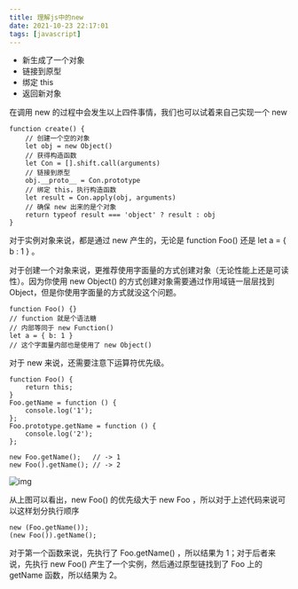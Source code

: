 ```yaml
---
title: 理解js中的new
date: 2021-10-23 22:17:01
tags: [javascript]
---
```


*  新生成了一个对象
*  链接到原型
*  绑定 this
*  返回新对象

在调用 new 的过程中会发生以上四件事情，我们也可以试着来自己实现一个 new

```
function create() {
    // 创建一个空的对象
    let obj = new Object()
    // 获得构造函数
    let Con = [].shift.call(arguments)
    // 链接到原型
    obj.__proto__ = Con.prototype
    // 绑定 this，执行构造函数
    let result = Con.apply(obj, arguments)
    // 确保 new 出来的是个对象
    return typeof result === 'object' ? result : obj
}

```

<!--more-->

对于实例对象来说，都是通过 new 产生的，无论是 function Foo() 还是 let a = { b : 1 } 。

对于创建一个对象来说，更推荐使用字面量的方式创建对象（无论性能上还是可读性）。因为你使用 new Object() 的方式创建对象需要通过作用域链一层层找到 Object，但是你使用字面量的方式就没这个问题。
```
function Foo() {}
// function 就是个语法糖
// 内部等同于 new Function()
let a = { b: 1 }
// 这个字面量内部也是使用了 new Object()
```
对于 new 来说，还需要注意下运算符优先级。
```
function Foo() {
    return this;
}
Foo.getName = function () {
    console.log('1');
};
Foo.prototype.getName = function () {
    console.log('2');
};

new Foo.getName();   // -> 1
new Foo().getName(); // -> 2

```
![img](http://cdn.leheavengame.com/jue/images/2706b040-6ad9-11ec-8ee3-f3ac29f825e3.jpg)

从上图可以看出，new Foo() 的优先级大于 new Foo ，所以对于上述代码来说可以这样划分执行顺序

```
new (Foo.getName());
(new Foo()).getName();
```
对于第一个函数来说，先执行了 Foo.getName() ，所以结果为 1；对于后者来说，先执行 new Foo() 产生了一个实例，然后通过原型链找到了 Foo 上的 getName 函数，所以结果为 2。
